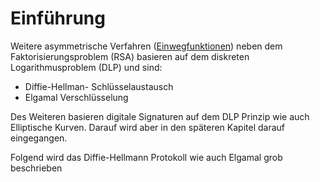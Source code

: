 # Einführung

Weitere asymmetrische Verfahren \([Einwegfunktionen](../einwegfunktionen.md)\) neben dem Faktorisierungsproblem \(RSA\) basieren auf dem diskreten Logarithmusproblem \(DLP\) und sind:

* Diffie-Hellman- Schlüsselaustausch
* Elgamal Verschlüsselung

Des Weiteren basieren digitale Signaturen auf dem DLP Prinzip wie auch Elliptische Kurven. Darauf wird aber in den späteren Kapitel darauf eingegangen.

Folgend wird das Diffie-Hellmann Protokoll wie auch Elgamal grob beschrieben

